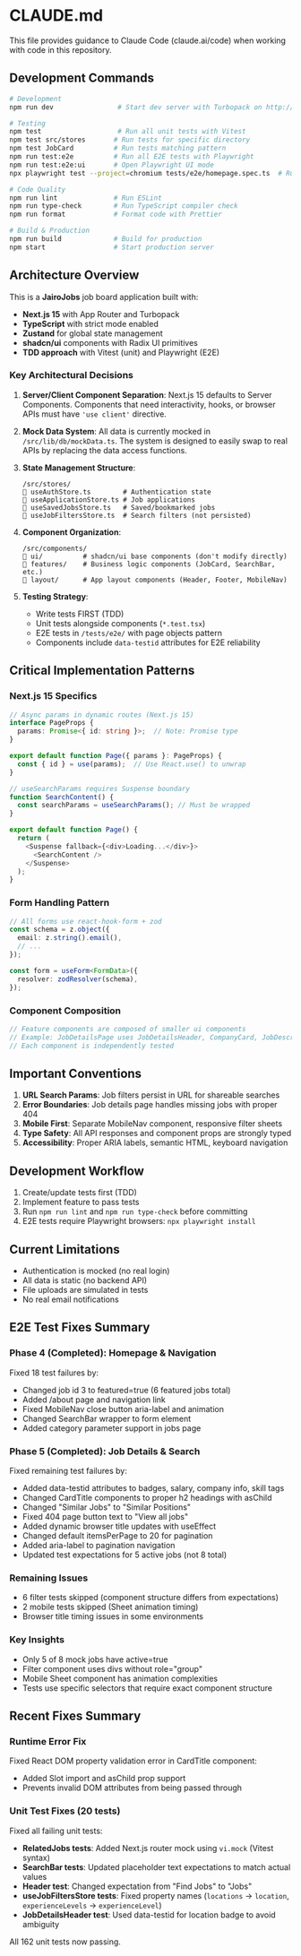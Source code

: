 # CLAUDE.md

This file provides guidance to Claude Code (claude.ai/code) when working with code in this repository.

## Development Commands

```bash
# Development
npm run dev                # Start dev server with Turbopack on http://localhost:3000

# Testing
npm test                   # Run all unit tests with Vitest
npm test src/stores       # Run tests for specific directory
npm test JobCard          # Run tests matching pattern
npm run test:e2e          # Run all E2E tests with Playwright
npm run test:e2e:ui       # Open Playwright UI mode
npx playwright test --project=chromium tests/e2e/homepage.spec.ts  # Run specific E2E test

# Code Quality
npm run lint              # Run ESLint
npm run type-check        # Run TypeScript compiler check
npm run format            # Format code with Prettier

# Build & Production
npm run build             # Build for production
npm start                 # Start production server
```

## Architecture Overview

This is a **JairoJobs** job board application built with:
- **Next.js 15** with App Router and Turbopack
- **TypeScript** with strict mode enabled
- **Zustand** for global state management
- **shadcn/ui** components with Radix UI primitives
- **TDD approach** with Vitest (unit) and Playwright (E2E)

### Key Architectural Decisions

1. **Server/Client Component Separation**: Next.js 15 defaults to Server Components. Components that need interactivity, hooks, or browser APIs must have `'use client'` directive.

2. **Mock Data System**: All data is currently mocked in `/src/lib/db/mockData.ts`. The system is designed to easily swap to real APIs by replacing the data access functions.

3. **State Management Structure**:
   ```
   /src/stores/
      useAuthStore.ts        # Authentication state
      useApplicationStore.ts # Job applications
      useSavedJobsStore.ts   # Saved/bookmarked jobs
      useJobFiltersStore.ts  # Search filters (not persisted)
   ```

4. **Component Organization**:
   ```
   /src/components/
      ui/          # shadcn/ui base components (don't modify directly)
      features/    # Business logic components (JobCard, SearchBar, etc.)
      layout/      # App layout components (Header, Footer, MobileNav)
   ```

5. **Testing Strategy**:
   - Write tests FIRST (TDD)
   - Unit tests alongside components (`*.test.tsx`)
   - E2E tests in `/tests/e2e/` with page objects pattern
   - Components include `data-testid` attributes for E2E reliability

## Critical Implementation Patterns

### Next.js 15 Specifics
```typescript
// Async params in dynamic routes (Next.js 15)
interface PageProps {
  params: Promise<{ id: string }>;  // Note: Promise type
}

export default function Page({ params }: PageProps) {
  const { id } = use(params);  // Use React.use() to unwrap
}

// useSearchParams requires Suspense boundary
function SearchContent() {
  const searchParams = useSearchParams(); // Must be wrapped
}

export default function Page() {
  return (
    <Suspense fallback={<div>Loading...</div>}>
      <SearchContent />
    </Suspense>
  );
}
```

### Form Handling Pattern
```typescript
// All forms use react-hook-form + zod
const schema = z.object({
  email: z.string().email(),
  // ...
});

const form = useForm<FormData>({
  resolver: zodResolver(schema),
});
```

### Component Composition
```typescript
// Feature components are composed of smaller ui components
// Example: JobDetailsPage uses JobDetailsHeader, CompanyCard, JobDescription, etc.
// Each component is independently tested
```

## Important Conventions

1. **URL Search Params**: Job filters persist in URL for shareable searches
2. **Error Boundaries**: Job details page handles missing jobs with proper 404
3. **Mobile First**: Separate MobileNav component, responsive filter sheets
4. **Type Safety**: All API responses and component props are strongly typed
5. **Accessibility**: Proper ARIA labels, semantic HTML, keyboard navigation

## Development Workflow

1. Create/update tests first (TDD)
2. Implement feature to pass tests
3. Run `npm run lint` and `npm run type-check` before committing
4. E2E tests require Playwright browsers: `npx playwright install`

## Current Limitations

- Authentication is mocked (no real login)
- All data is static (no backend API)
- File uploads are simulated in tests
- No real email notifications

## E2E Test Fixes Summary

### Phase 4 (Completed): Homepage & Navigation
Fixed 18 test failures by:
- Changed job id 3 to featured=true (6 featured jobs total)
- Added /about page and navigation link
- Fixed MobileNav close button aria-label and animation
- Changed SearchBar wrapper to form element
- Added category parameter support in jobs page

### Phase 5 (Completed): Job Details & Search
Fixed remaining test failures by:
- Added data-testid attributes to badges, salary, company info, skill tags
- Changed CardTitle components to proper h2 headings with asChild
- Changed "Similar Jobs" to "Similar Positions"
- Fixed 404 page button text to "View all jobs"
- Added dynamic browser title updates with useEffect
- Changed default itemsPerPage to 20 for pagination
- Added aria-label to pagination navigation
- Updated test expectations for 5 active jobs (not 8 total)

### Remaining Issues
- 6 filter tests skipped (component structure differs from expectations)
- 2 mobile tests skipped (Sheet animation timing)
- Browser title timing issues in some environments

### Key Insights
- Only 5 of 8 mock jobs have active=true
- Filter component uses divs without role="group"
- Mobile Sheet component has animation complexities
- Tests use specific selectors that require exact component structure

## Recent Fixes Summary

### Runtime Error Fix
Fixed React DOM property validation error in CardTitle component:
- Added Slot import and asChild prop support
- Prevents invalid DOM attributes from being passed through

### Unit Test Fixes (20 tests)
Fixed all failing unit tests:
- **RelatedJobs tests**: Added Next.js router mock using `vi.mock` (Vitest syntax)
- **SearchBar tests**: Updated placeholder text expectations to match actual values
- **Header test**: Changed expectation from "Find Jobs" to "Jobs"
- **useJobFiltersStore tests**: Fixed property names (`locations` → `location`, `experienceLevels` → `experienceLevel`)
- **JobDetailsHeader test**: Used data-testid for location badge to avoid ambiguity

All 162 unit tests now passing.